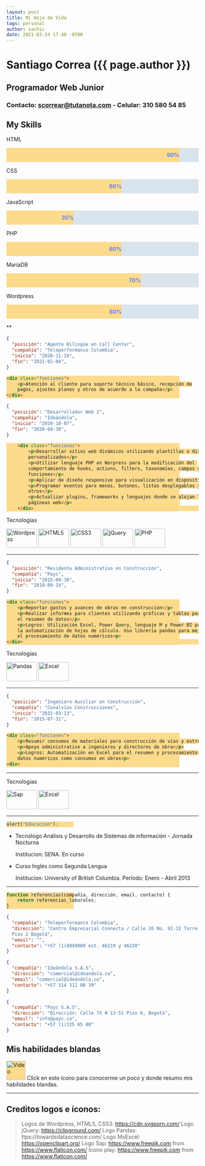 ```yaml
---
layout: post
title: Mi Hoja de Vida
tags: personal
author: sachic
date: 2021-03-24 17:49 -0500
---
```


<style>
  img[src*="#thumbnail"] {
    width:80px;
    height:50px;
  }

  img[src*="#icon"] {
    width:50px;
    height:50px;
    background:#fddb8d;
  }

  .container {
    width: 100%;
    background-color: #DAE4ED;
  }

  .skills {
    text-align: right;
    padding-top: 10px;
    padding-bottom: 10px;
    color: #637AFE;
    font-weight: bold; 
  }

  .html {width: 90%; background-color: #fddb8d;}
  .css {width: 60%; background-color: #fddb8d;}
  .js {width: 35%; background-color: #fddb8d;}
  .php {width: 60%; background-color: #fddb8d;}
  .mariadb {width: 70%; background-color: #fddb8d;}
  .wordpress {width: 60%; background-color: #fddb8d;}
</style>

# Santiago Correa ({{ page.author }})
## Programador Web Junior
### Contacto: scorrear@tutanota.com - Celular: 310 580 54 85

## My Skills

<p>HTML</p>
<div class="container">
<div class="skills html">90%</div>
</div>

<p>CSS</p>
<div class="container">
<div class="skills css">60%</div>
</div>

<p>JavaScript</p>
<div class="container">
<div class="skills js">35%</div>
</div>

<p>PHP</p>
<div class="container">
<div class="skills php">60%</div>
</div>

<p>MariaDB</p>
<div class="container">
<div class="skills mariadb">70%</div>
</div>

<p>Wordpress</p>
<div class="container">
<div class="skills wordpress">60%</div>
</div>

**

```json
{
  "posición": "Agente Bilingüe en Call Center",
  "compañía": "Teleperformance Colombia",
  "inicio": "2020-11-19",
  "fin": "2021-02-04",
}
```

```html
<div class="funciones">
    <p>Atención al cliente para soporte técnico básico, recepción de
    pagos, ajustes planes y otros de acuerdo a la campaña</p>
</div>   
```

```json
{
  "posición": "Desarrollador Web 2",
  "compañía": "Ideándola",
  "inicio": "2019-10-07",
  "fin": "2020-04-30",
}
```

```html
    <div class="funciones">
        <p>Desarrollar sitios web dinámicos utilizando plantillas o diseños 
        personalizados</p>
        <p>Utilizar lenguaje PHP en Worpress para la modificación del 
        comportamiento de hooks, actions, filters, taxonomías, campos y 
        funciones</p>
        <p>Aplicar de diseño responsive para visualización en dispositivos<p>
        <p>Programar eventos para menús, botones, listas desplegables y 
        otros</p>
        <p>Actualizar plugins, frameworks y lenguajes donde se alojan las
        págineas web</p>
    </div>                                                                                
```

Tecnologías

![Wordpress][Wordpress]
![HTML5][HTML5]
![CSS3][CSS3]
![jQuery][jQuery]
![PHP][PHP]

[Wordpress]:https://cdn.svgporn.com/logos/wordpress-icon.svg#thumbnail
[HTML5]:https://cdn.svgporn.com/logos/html-5.svg#thumbnail
[CSS3]:https://cdn.svgporn.com/logos/css-3.svg#thumbnail
[jQuery]:https://clipground.com/images/jquery-icon-clipart.jpg#thumbnail
[PHP]:https://cdn.svgporn.com/logos/php.svg#thumbnail

***

```json
{
  "posición": "Residente Administrativo en Construcción",
  "compañía": "Payc",
  "inicio": "2015-09-30",
  "fin": "2019-09-14",
}
```

```html
<div class="funciones">
    <p>Reportar gastos y avances de obras en construcción</p>
    <p>Realizar informes para clientes utilizando gráficas y tablas para 
    el resumen de datos</p>
    <p>Logros: Utilización Excel, Power Query, lenguaje M y Power BI para 
    la automatización de hojas de cálculo. Uso librería pandas para mejorar
    el procesamiento de datos numéricos<p>
</div>                                                                                
```

Tecnologías

![Pandas][Pandas]
![Excel][Excel]

[Pandas]:https://cdn-images-1.medium.com/max/1600/1*93CVLqnQESmvfOhzvYUgQw.png#thumbnail
[Excel]:https://openclipart.org/image/800px/173140#thumbnail

***

```json
{
  "posición": "Ingeniero Auxiliar en Construcción",
  "compañía": "Conalvías Construcciones",
  "inicio": "2015-03-13",
  "fin": "2015-07-31",
}
```

```html
<div class="funciones">
    <p>Resumir consumos de materiales para construcción de vías y estructuras</p>
    <p>Apoyo administrativo a ingenieros y directores de obra</p>
    <p>Logros: Automatización en Excel para el resumen y procesamiento de 
    datos numéricos como consumos en obras<p>
<div>   
```
***

Tecnologías

![Sap][Sap]
![Excel][Excel]

[Sap]:https://image.flaticon.com/icons/png/128/882/882599.png#thumbnail
[Excel]:https://openclipart.org/image/800px/173140#thumbnail

***

```js
alert("Educación");
```
* Tecnólogo Análisis y Desarrollo de Sistemas de información - Jornada Nocturna
  
  Institucion: SENA. En curso

* Curso Inglés como Segunda Lengua
  
  Institucion: University of British Columbia. Período: Enero - Abril 2013

***

```js
function referencias(compañía, dirección, email, contacto) {
	return referencias_laborales;
}
```

```json
{
  "compañía": "Teleperformance Colombia", 
  "dirección": "Centro Empresarial Connecta / Calle 26 No. 92-32 Torre B 
  Piso 2 Bogotá",
  "email": "",
  "contacto": "+57 (1)4049080 ext. 46219 y 46220"
}

{
  "compañía": "Ideándola S.A.S", 
  "dirección": "comercial@ideandola.co",
  "email": "comercial@ideandola.co",
  "contacto": "+57 314 512 08 39"
}

{
  "compañía": "Payc S.A.S", 
  "dirección": "Dirección: Calle 75 # 13-51 Piso 6, Bogotá",
  "email": "info@payc.co",
  "contacto": "+57 (1)325 65 00"
}
```
## Mis habilidades blandas

[![Video](https://image.flaticon.com/icons/png/128/482/482059.png#icon)](https://drive.google.com/file/d/150axhPuosXp6ZaXrvoPO0Vm5AKp0iYZH/view?usp=sharing "Habilidades blandas Sachic")  Click en este ícono para conocerme un poco y donde resumo mis habilidades blandas.

***

## Creditos logos e íconos:

> Logos de Wordpress, HTML5, CSS3: https://cdn.svgporn.com/
> Logo jQuery: https://clipground.com/
> Logo Pandas: ttps://towardsdatascience.com/
> Logo MsExcel: https://openclipart.org/
> Logo Sap: https://www.freepik.com from https://www.flaticon.com/
> Icono play: https://www.freepik.com from https://www.flaticon.com/